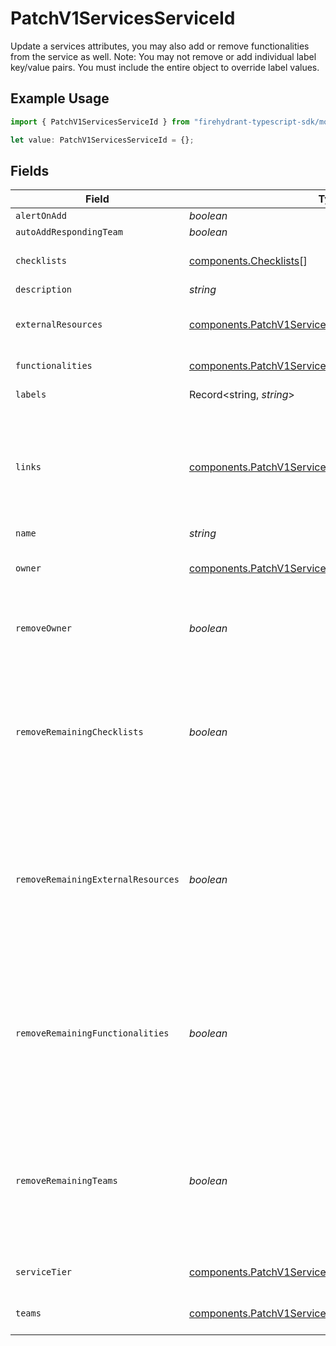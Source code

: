 # PatchV1ServicesServiceId

Update a services attributes, you may also add or remove functionalities from the service as well.
Note: You may not remove or add individual label key/value pairs. You must include the entire object to override label values.


## Example Usage

```typescript
import { PatchV1ServicesServiceId } from "firehydrant-typescript-sdk/models/components";

let value: PatchV1ServicesServiceId = {};
```

## Fields

| Field                                                                                                                                                                                                        | Type                                                                                                                                                                                                         | Required                                                                                                                                                                                                     | Description                                                                                                                                                                                                  |
| ------------------------------------------------------------------------------------------------------------------------------------------------------------------------------------------------------------ | ------------------------------------------------------------------------------------------------------------------------------------------------------------------------------------------------------------ | ------------------------------------------------------------------------------------------------------------------------------------------------------------------------------------------------------------ | ------------------------------------------------------------------------------------------------------------------------------------------------------------------------------------------------------------ |
| `alertOnAdd`                                                                                                                                                                                                 | *boolean*                                                                                                                                                                                                    | :heavy_minus_sign:                                                                                                                                                                                           | N/A                                                                                                                                                                                                          |
| `autoAddRespondingTeam`                                                                                                                                                                                      | *boolean*                                                                                                                                                                                                    | :heavy_minus_sign:                                                                                                                                                                                           | N/A                                                                                                                                                                                                          |
| `checklists`                                                                                                                                                                                                 | [components.Checklists](../../models/components/checklists.md)[]                                                                                                                                             | :heavy_minus_sign:                                                                                                                                                                                           | Array of checklist IDs to attach to the service                                                                                                                                                              |
| `description`                                                                                                                                                                                                | *string*                                                                                                                                                                                                     | :heavy_minus_sign:                                                                                                                                                                                           | N/A                                                                                                                                                                                                          |
| `externalResources`                                                                                                                                                                                          | [components.PatchV1ServicesServiceIdExternalResources](../../models/components/patchv1servicesserviceidexternalresources.md)[]                                                                               | :heavy_minus_sign:                                                                                                                                                                                           | An array of external resources to attach to this service.                                                                                                                                                    |
| `functionalities`                                                                                                                                                                                            | [components.PatchV1ServicesServiceIdFunctionalities](../../models/components/patchv1servicesserviceidfunctionalities.md)[]                                                                                   | :heavy_minus_sign:                                                                                                                                                                                           | An array of functionalities                                                                                                                                                                                  |
| `labels`                                                                                                                                                                                                     | Record<string, *string*>                                                                                                                                                                                     | :heavy_minus_sign:                                                                                                                                                                                           | A hash of label keys and values                                                                                                                                                                              |
| `links`                                                                                                                                                                                                      | [components.PatchV1ServicesServiceIdLinks](../../models/components/patchv1servicesserviceidlinks.md)[]                                                                                                       | :heavy_minus_sign:                                                                                                                                                                                           | An array of links to associate with this service. This will remove all links not present in the patch. Only acts if 'links' key is included in the payload.                                                  |
| `name`                                                                                                                                                                                                       | *string*                                                                                                                                                                                                     | :heavy_minus_sign:                                                                                                                                                                                           | N/A                                                                                                                                                                                                          |
| `owner`                                                                                                                                                                                                      | [components.PatchV1ServicesServiceIdOwner](../../models/components/patchv1servicesserviceidowner.md)                                                                                                         | :heavy_minus_sign:                                                                                                                                                                                           | An object representing a Team that owns the service                                                                                                                                                          |
| `removeOwner`                                                                                                                                                                                                | *boolean*                                                                                                                                                                                                    | :heavy_minus_sign:                                                                                                                                                                                           | If you are trying to remove a team as an owner from a service, set this to 'true'                                                                                                                            |
| `removeRemainingChecklists`                                                                                                                                                                                  | *boolean*                                                                                                                                                                                                    | :heavy_minus_sign:                                                                                                                                                                                           | If set to true, any checklists tagged on the service that are not included in the given array will be removed. Set this to true if you want to do a replacement operation for the checklists                 |
| `removeRemainingExternalResources`                                                                                                                                                                           | *boolean*                                                                                                                                                                                                    | :heavy_minus_sign:                                                                                                                                                                                           | If set to true, any external_resources tagged on the service that are not included in the given array will be removed. Set this to true if you want to do a replacement operation for the external_resources |
| `removeRemainingFunctionalities`                                                                                                                                                                             | *boolean*                                                                                                                                                                                                    | :heavy_minus_sign:                                                                                                                                                                                           | If set to true, any functionalities tagged on the service that are not included in the given array will be removed. Set this to true if you want to do a replacement operation for the functionalities       |
| `removeRemainingTeams`                                                                                                                                                                                       | *boolean*                                                                                                                                                                                                    | :heavy_minus_sign:                                                                                                                                                                                           | If set to true, any teams tagged on the service that are not included in the given array will be removed. Set this to true if you want to do a replacement operation for the teams                           |
| `serviceTier`                                                                                                                                                                                                | [components.PatchV1ServicesServiceIdServiceTier](../../models/components/patchv1servicesserviceidservicetier.md)                                                                                             | :heavy_minus_sign:                                                                                                                                                                                           | Integer representing service tier                                                                                                                                                                            |
| `teams`                                                                                                                                                                                                      | [components.PatchV1ServicesServiceIdTeams](../../models/components/patchv1servicesserviceidteams.md)[]                                                                                                       | :heavy_minus_sign:                                                                                                                                                                                           | An array of teams to attach to this service.                                                                                                                                                                 |